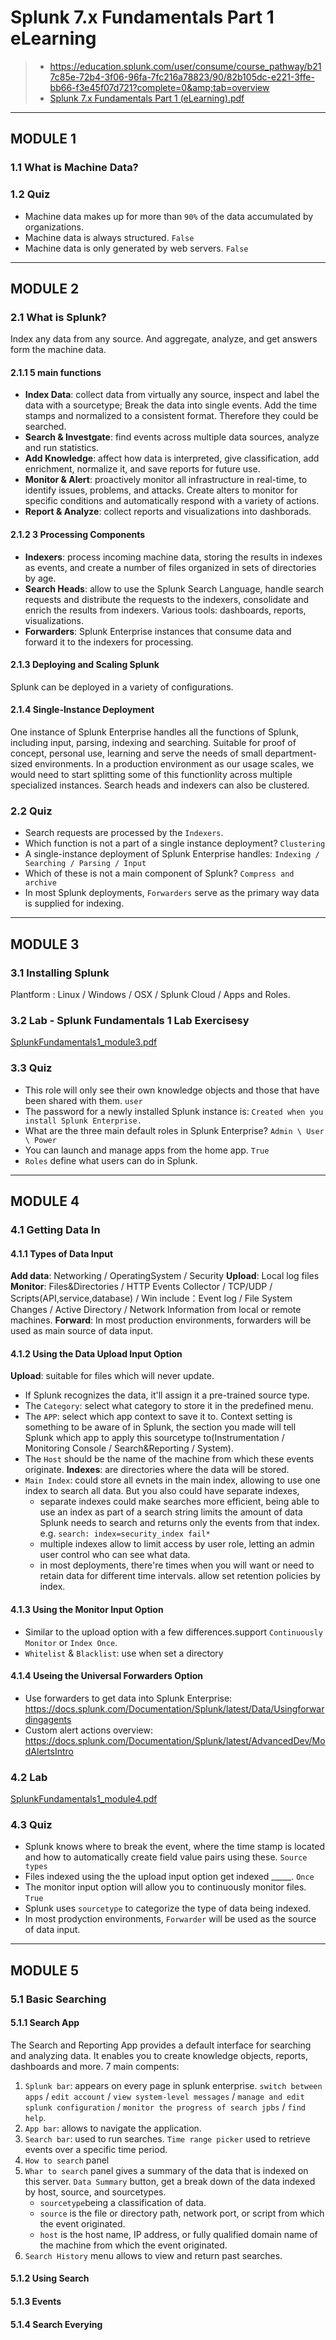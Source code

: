 # Splunk 7.x Fundamentals Part 1 eLearning 
> - https://education.splunk.com/user/consume/course_pathway/b217c85e-72b4-3f06-96fa-7fc216a78823/90/82b105dc-e221-3ffe-bb66-f3e45f07d721?complete=0&amp;tab=overview
> - [Splunk 7.x Fundamentals Part 1 (eLearning).pdf](https://github.com/Steve1516/Splunk/files/7159685/Splunk.7.x.Fundamentals.Part.1.eLearning.pdf)

***
## MODULE 1
### 1.1 What is Machine Data?
### 1.2 Quiz
- Machine data makes up for more than `90%` of the data accumulated by organizations.
- Machine data is always structured. `False`
- Machine data is only generated by web servers. `False`
***

## MODULE 2
### 2.1 What is Splunk?
Index any data from any source. And aggregate, analyze, and get answers form the machine data.
#### 2.1.1 5 main functions
- **Index Data**: collect data from virtually any source, inspect and label the data with a sourcetype; Break the data into single events. Add the time stamps and normalized to a consistent format. Therefore they could be searched.
- **Search & Investgate**: find events across multiple data sources, analyze and run statistics.
- **Add Knowledge**: affect how data is interpreted, give classification, add enrichment, normalize it, and save reports for future use.
- **Monitor & Alert**: proactively monitor all infrastructure in real-time, to identify issues, problems, and attacks. Create alters to monitor for specific conditions and automatically respond with a variety of actions.
- **Report & Analyze**: collect reports and visualizations into dashborads.
#### 2.1.2 3 Processing Components
- **Indexers**: process incoming machine data, storing the results in indexes as events, and create a number of files organized in sets of directories by age.
- **Search Heads**: allow to use the Splunk Search Language, handle search requests and distribute the requests to the indexers, consolidate and enrich the results from indexers. Various tools: dashboards, reports, visualizations.
- **Forwarders**: Splunk Enterprise instances that consume data and forward it to the indexers for processing.
#### 2.1.3 Deploying and Scaling Splunk
Splunk can be deployed in a variety of configurations.
#### 2.1.4 Single-Instance Deployment
One instance of Splunk Enterprise handles all the functions of Splunk, including input, parsing, indexing and searching. Suitable for proof of concept, personal use, learning and serve the needs of small department-sized environments.
In a production environment as our usage scales, we would need to start splitting some of this functionlity across multiple specialized instances. Search heads and indexers can also be clustered.
### 2.2 Quiz
- Search requests are processed by the `Indexers`.
- Which function is not a part of a single instance deployment? `Clustering`
- A single-instance deployment of Splunk Enterprise handles: `Indexing / Searching / Parsing / Input`
- Which of these is not a main component of Splunk? `Compress and archive`
- In most Splunk deployments, `Forwarders` serve as the primary way data is supplied for indexing.
***

## MODULE 3
### 3.1 Installing Splunk
Plantform : Linux / Windows / OSX / Splunk Cloud / Apps and Roles.
### 3.2 Lab - Splunk Fundamentals 1 Lab Exercisesy
[SplunkFundamentals1_module3.pdf](https://github.com/Steve1516/Splunk/files/7127327/SplunkFundamentals1_module3.pdf)
### 3.3 Quiz
- This role will only see their own knowledge objects and those that have been shared with them.  `user`
- The password for a newly installed Splunk instance is: `Created when you install Splunk Enterprise.`
- What are the three main default roles in Splunk Enterprise? `Admin \ User \ Power`
- You can launch and manage apps from the home app. `True`
- `Roles` define what users can do in Splunk.
***

## MODULE 4
### 4.1 Getting Data In
#### 4.1.1 Types of Data Input
**Add data**: Networking / OperatingSystem / Security
**Upload**: Local log files
**Monitor**: Files&Directories / HTTP Events Collector / TCP/UDP / Scripts(API,service,database) / Win include：Event log / File System Changes / Active Directory / Network Information from local or remote machines.
**Forward**: In most production environments, forwarders will be used as main source of data input.
#### 4.1.2 Using the Data Upload Input Option
**Upload**: suitable for files which will never update.
- If Splunk recognizes the data, it'll assign it a pre-trained source type.
- The `Category`: select what category to store it in the predefined menu.
- The `APP`: select which app context to save it to. Context setting is something to be aware of in Splunk, the section you made will tell Splunk which app to apply this sourcetype to(Instrumentation / Monitoring Console / Search&Reporting / System).
- The `Host` should be the name of the machine from which these events originate.
**Indexes**: are directories where the data will be stored.
- `Main Index`: could store all evnets in the main index, allowing to use one index to search all data. But you also could have separate indexes,
  - separate indexes could make searches more efficient, being able to use an index as part of a search string limits the amount of data Splunk needs to search and returns only the events from that index. e.g. `search: index=security_index fail*`
  - multiple indexes allow to limit access by user role, letting an admin user control who can see what data.
  - in most deployments, there're times when you will want or need to retain data for different time intervals. allow set retention policies by index.
#### 4.1.3 Using the Monitor Input Option
- Similar to the upload option with a few differences.support `Continuously Monitor` or `Index Once`.
- `Whitelist` & `Blacklist`: use when set a directory
#### 4.1.4 Useing the Universal Forwarders Option
- Use forwarders to get data into Splunk Enterprise: https://docs.splunk.com/Documentation/Splunk/latest/Data/Usingforwardingagents
- Custom alert actions overview: https://docs.splunk.com/Documentation/Splunk/latest/AdvancedDev/ModAlertsIntro
### 4.2 Lab
[SplunkFundamentals1_module4.pdf](https://github.com/Steve1516/Splunk/files/7159671/SplunkFundamentals1_module4.pdf)
### 4.3 Quiz
- Splunk knows where to break the event, where the time stamp is located and how to automatically create field value pairs using these. `Source types`
- Files indexed using the the upload input option get indexed _____. `Once`
- The monitor input option will allow you to continuously monitor files. `True`
- Splunk uses `sourcetype` to categorize the type of data being indexed.
- In most prodyction environments, `Forwarder` will be used as the source of data input.
***

## MODULE 5
### 5.1 Basic Searching
#### 5.1.1 Search App
The Search and Reporting App provides a default interface for searching and analyzing data. It enables you to create knowledge objects, reports, dashboards and more. 7 main compents:
1. `Splunk bar`: appears on every page in splunk enterprise. `switch between apps` / `edit account` / `view system-level messages` / `manage and edit splunk configuration` / `monitor the progress of search jpbs` / `find help`.
2. `App bar`: allows to navigate the application.
3. `Search bar`: used to run searches. `Time range picker` used to retrieve events over a specific time period.
4. `How to search` panel
5. `Whar to search` panel gives a summary of the data that is indexed on this server. `Data Summary` button, get a break down of the data indexed by host, source, and sourcetypes.
   - `sourcetype`being a classification of data.
   - `source` is the file or directory path, network port, or script from which the event originated.
   - `host` is the host name, IP address, or fully qualified domain name of the machine from which the event originated.
6. `Search History` menu allows to view and return past searches.
#### 5.1.2 Using Search

#### 5.1.3 Events

#### 5.1.4 Search Everying
